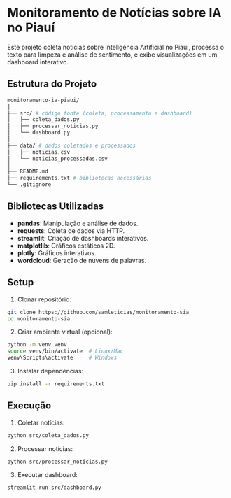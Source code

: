 # Monitoramento de Notícias sobre IA no Piauí

Este projeto coleta notícias sobre Inteligência Artificial no Piauí, processa o texto para limpeza e análise de sentimento, e exibe visualizações em um dashboard interativo.

## Estrutura do Projeto
```bash
monitoramento-ia-piaui/
│
├── src/ # código fonte (coleta, processamento e dashboard)
│   ├── coleta_dados.py
│   ├── processar_noticias.py
│   └── dashboard.py
│
├── data/ # dados coletados e processados
│   ├── noticias.csv
│   └── noticias_processadas.csv
│
├── README.md
├── requirements.txt # bibliotecas necessárias
└── .gitignore
```

## Bibliotecas Utilizadas

- **pandas**: Manipulação e análise de dados.
- **requests**: Coleta de dados via HTTP.
- **streamlit**: Criação de dashboards interativos.
- **matplotlib**: Gráficos estáticos 2D.
- **plotly**: Gráficos interativos.
- **wordcloud**: Geração de nuvens de palavras.

## Setup

1. Clonar repositório:
```bash
git clone https://github.com/samleticias/monitoramento-sia
cd monitoramento-sia
```

2. Criar ambiente virtual (opcional):
```bash
python -m venv venv
source venv/bin/activate  # Linux/Mac
venv\Scripts\activate     # Windows
```

3. Instalar dependências:
```bash
pip install -r requirements.txt
```

## Execução

1. Coletar notícias:
```bash
python src/coleta_dados.py
```

2. Processar notícias:
```bash
python src/processar_noticias.py
```

3. Executar dashboard:
```bash
streamlit run src/dashboard.py
```

